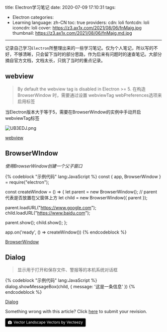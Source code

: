 title: Electron学习笔记
date: 2020-07-09 17:10:31
tags:
- Electron
categories:
- Learning
language: zh-CN
toc: true
providers:
    cdn: loli
    fontcdn: loli
    iconcdn: loli
cover: https://z3.ax1x.com/2021/08/06/fnMajg.jpg
thumbnail: https://z3.ax1x.com/2021/08/06/fnMajg.md.jpg
---

记录自己学习`Electron`所整理出来的一些学习笔记。仅为个人笔记，所以写的不好，不够清晰，只会留下当时的部分思路，作为后来有问题时的速查笔记。大部分摘自官方文档，文档太长，只挑了当时的重点记录。

<!-- more -->

## webview
> By default the webview tag is disabled in Electron >= 5. 在构造 BrowserWindow 时，需要通过设置 webviewTag webPreferences选项来启用标签

当Electron版本大于等于5，需要在BrowserWindow的实例中手动开启webviewTag标签

![UB3EDJ.png](https://s1.ax1x.com/2020/07/16/UB3EDJ.png)


[webview](https://www.electronjs.org/docs/api/webview-tag#webviewtagprintoptions)

## BrowserWIndow


_使用BrowserWindow创建一个父子窗口_

{% codeblock "示例代码" lang:JavaScript %}
const { app, BrowserWindow } = require("electron");

const createWindow = () => {
  let parent = new BrowserWindow();
  // parent 代表是否放置在父窗体上方
  let child = new BrowserWindow({ parent });

  parent.loadURL("https://www.google.com");
  child.loadURL("https://www.baidu.com");

  parent.show();
  child.show();
};

app.on('ready', () => createWindow())
{% endcodeblock %}

[BrowserWindow](https://www.electronjs.org/docs/api/browser-window)

## Dialog

> 显示用于打开和保存文件、警报等的本机系统对话框

{% codeblock "示例代码" lang:JavaScript %}
dialog.showMessageBox(child, {
  message: '这是一条信息'
})
{% endcodeblock %}

[Dialog](https://www.electronjs.org/docs/api/dialog#dialogshowmessageboxsyncbrowserwindow-options)

<article class="message message-immersive is-warning">
<div class="message-body">
<i class="fas fa-question-circle mr-2"></i>Something wrong with this article? 
Click <a href="https://github.com/CrazyChenzi/nblogs/edit/site/source/_posts/2020/Electron-Learning.md">here</a> 
to submit your revision.
</div>
</article>

<a style="background-color:black;color:white;text-decoration:none;padding:4px 6px;font-size:12px;line-height:1.2;display:inline-block;border-radius:3px" href="https://wallhaven.cc" target="_blank" rel="noopener noreferrer" title="Vector Landscape Vectors by Vecteezy"><span style="display:inline-block;padding:2px 3px"><svg xmlns="http://www.w3.org/2000/svg" style="height:12px;width:auto;position:relative;vertical-align:middle;top:-1px;fill:white" viewBox="0 0 32 32"><path d="M20.8 18.1c0 2.7-2.2 4.8-4.8 4.8s-4.8-2.1-4.8-4.8c0-2.7 2.2-4.8 4.8-4.8 2.7.1 4.8 2.2 4.8 4.8zm11.2-7.4v14.9c0 2.3-1.9 4.3-4.3 4.3h-23.4c-2.4 0-4.3-1.9-4.3-4.3v-15c0-2.3 1.9-4.3 4.3-4.3h3.7l.8-2.3c.4-1.1 1.7-2 2.9-2h8.6c1.2 0 2.5.9 2.9 2l.8 2.4h3.7c2.4 0 4.3 1.9 4.3 4.3zm-8.6 7.5c0-4.1-3.3-7.5-7.5-7.5-4.1 0-7.5 3.4-7.5 7.5s3.3 7.5 7.5 7.5c4.2-.1 7.5-3.4 7.5-7.5z"></path></svg></span><span style="display:inline-block;padding:2px 3px">Vector Landscape Vectors by Vecteezy</span></a>
